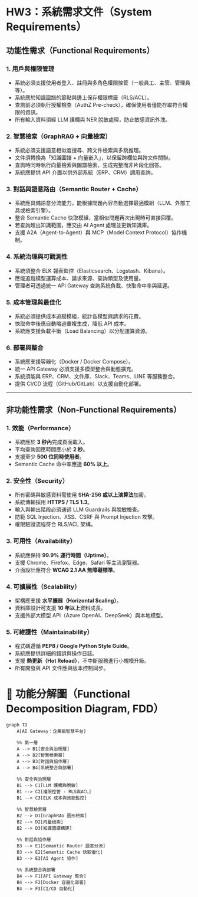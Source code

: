 # HW3：系統需求文件（System Requirements）

## 功能性需求（Functional Requirements）

### 1. 用戶與權限管理
- 系統必須支援使用者登入、註冊與多角色權限控管（一般員工、主管、管理員等）。
- 系統應於知識圖譜的節點與邊上保存權限標籤（RLS/ACL）。
- 查詢前必須執行授權檢查（AuthZ Pre-check），確保使用者僅能存取符合權限的資訊。
- 所有輸入資料須經 LLM 護欄與 NER 脫敏處理，防止敏感資訊外洩。

### 2. 智慧檢索（GraphRAG + 向量檢索）
- 系統必須支援語意相似度搜尋、跨文件檢索與多跳推理。
- 文件須轉換為「知識圖譜 + 向量嵌入」，以保留跨欄位與跨文件關聯。
- 查詢時同時執行向量檢索與圖譜檢索，生成完整而非片段化回答。
- 系統應提供 API 介面以供外部系統（ERP、CRM）調用查詢。

### 3. 對話與語意路由（Semantic Router + Cache）
- 系統應具備語意分流能力，能根據問題內容自動選擇最適模組（LLM、外部工具或檢索引擎）。
- 整合 Semantic Cache 快取模組，當相似問題再次出現時可直接回覆。
- 若查詢超出知識範圍，應交由 AI Agent 處理並更新知識庫。
- 支援 A2A（Agent-to-Agent）與 MCP（Model Context Protocol）協作機制。

### 4. 系統治理與可觀測性
- 系統須整合 ELK 報表監控（Elasticsearch、Logstash、Kibana）。
- 應能追蹤模型運算成本、請求來源、查詢類型及使用量。
- 管理者可透過統一 API Gateway 查詢系統負載、快取命中率與延遲。

### 5. 成本管理與最佳化
- 系統必須提供成本追蹤模組，統計各模型與請求的花費。
- 快取命中後應自動略過重複生成，降低 API 成本。
- 系統應支援負載平衡（Load Balancing）以分配運算資源。

### 6. 部署與整合
- 系統應支援容器化（Docker / Docker Compose）。
- 統一 API Gateway 必須支援多模型整合與動態擴充。
- 系統須能與 ERP、CRM、文件庫、Slack、Teams、LINE 等服務整合。
- 提供 CI/CD 流程（GitHub/GitLab）以支援自動化部署。

---

## 非功能性需求（Non-Functional Requirements）

### 1. 效能（Performance）
- 系統應於 **3 秒內**完成頁面載入。
- 平均查詢回應時間應小於 **2 秒**。
- 支援至少 **500 位同時使用者**。
- Semantic Cache 命中率應達 **60% 以上**。

### 2. 安全性（Security）
- 所有密碼與敏感資料需使用 **SHA-256 或以上演算法**加密。
- 系統傳輸採用 **HTTPS / TLS 1.3**。
- 輸入與輸出階段必須通過 LLM Guardrails 與脫敏檢查。
- 防範 SQL Injection、XSS、CSRF 與 Prompt Injection 攻擊。
- 權限驗證流程符合 RLS/ACL 架構。

### 3. 可用性（Availability）
- 系統應保持 **99.9% 運行時間（Uptime）**。
- 支援 Chrome、Firefox、Edge、Safari 等主流瀏覽器。
- 介面設計應符合 **WCAG 2.1 AA 無障礙標準**。

### 4. 可擴展性（Scalability）
- 架構應支援 **水平擴展（Horizontal Scaling）**。
- 資料庫設計可支援 **10 年以上**資料成長。
- 支援外部大模型 API（Azure OpenAI、DeepSeek）與本地模型。

### 5. 可維護性（Maintainability）
- 程式碼遵循 **PEP8 / Google Python Style Guide**。
- 系統應提供詳細的錯誤與操作日誌。
- 支援 **熱更新（Hot Reload）**，不中斷服務進行小規模升級。
- 所有開發與 API 文件應與版本控制同步。

# 🧭 功能分解圖（Functional Decomposition Diagram, FDD）

```mermaid
graph TD
    A[AI Gateway：企業級智慧平台]

    %% 第一層
    A --> B1[安全與治理層]
    A --> B2[智慧檢索層]
    A --> B3[對話與協作層]
    A --> B4[系統整合與部署]

    %% 安全與治理層
    B1 --> C1[LLM 護欄與脫敏]
    B1 --> C2[權限控管 - RLS與ACL]
    B1 --> C3[ELK 成本與效能監控]

    %% 智慧檢索層
    B2 --> D1[GraphRAG 圖形檢索]
    B2 --> D2[向量檢索]
    B2 --> D3[知識圖譜構建]

    %% 對話與協作層
    B3 --> E1[Semantic Router 語意分流]
    B3 --> E2[Semantic Cache 快取優化]
    B3 --> E3[AI Agent 協作]

    %% 系統整合與部署
    B4 --> F1[API Gateway 整合]
    B4 --> F2[Docker 容器化部署]
    B4 --> F3[CI/CD 自動化]



